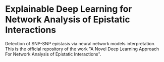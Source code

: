 # Explainable Deep Learning for Network Analysis of Epistatic Interactions
Detection of SNP-SNP epistasis via neural network models interpretation. This is the official repository of the work "A Novel Deep Learning Approach For Network Analysis of Epistatic Interactions".
